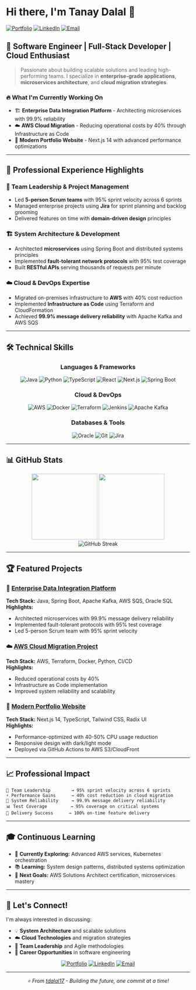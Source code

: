 # Hi there, I'm Tanay Dalal 👋

[![Portfolio](https://img.shields.io/badge/Portfolio-Live-blue?style=for-the-badge&logo=react)](https://tdalal17.github.io/my-portfolio/)
[![LinkedIn](https://img.shields.io/badge/LinkedIn-Connect-0077B5?style=for-the-badge&logo=linkedin)](https://linkedin.com/in/tanaydalal7)
[![Email](https://img.shields.io/badge/Email-Contact-red?style=for-the-badge&logo=gmail)](mailto:dalaltanay7@gmail.com)

## 🚀 Software Engineer | Full-Stack Developer | Cloud Enthusiast

> Passionate about building scalable solutions and leading high-performing teams. I specialize in **enterprise-grade applications**, **microservices architecture**, and **cloud migration strategies**.

### 🔥 **What I'm Currently Working On**
- 🏗️ **Enterprise Data Integration Platform** - Architecting microservices with 99.9% reliability
- ☁️ **AWS Cloud Migration** - Reducing operational costs by 40% through Infrastructure as Code
- 📱 **Modern Portfolio Website** - Next.js 14 with advanced performance optimizations

---

## 💼 **Professional Experience Highlights**

### 🎯 **Team Leadership & Project Management**
- Led **5-person Scrum teams** with 95% sprint velocity across 6 sprints
- Managed enterprise projects using **Jira** for sprint planning and backlog grooming
- Delivered features on time with **domain-driven design** principles

### 🏗️ **System Architecture & Development**
- Architected **microservices** using Spring Boot and distributed systems principles
- Implemented **fault-tolerant network protocols** with 95% test coverage
- Built **RESTful APIs** serving thousands of requests per minute

### ☁️ **Cloud & DevOps Expertise**
- Migrated on-premises infrastructure to **AWS** with 40% cost reduction
- Implemented **Infrastructure as Code** using Terraform and CloudFormation
- Achieved **99.9% message delivery reliability** with Apache Kafka and AWS SQS

---

## 🛠️ **Technical Skills**

<div align="center">

### **Languages & Frameworks**
![Java](https://img.shields.io/badge/Java-ED8B00?style=for-the-badge&logo=openjdk&logoColor=white)
![Python](https://img.shields.io/badge/Python-3776AB?style=for-the-badge&logo=python&logoColor=white)
![TypeScript](https://img.shields.io/badge/TypeScript-007ACC?style=for-the-badge&logo=typescript&logoColor=white)
![React](https://img.shields.io/badge/React-20232A?style=for-the-badge&logo=react&logoColor=61DAFB)
![Next.js](https://img.shields.io/badge/Next.js-000000?style=for-the-badge&logo=nextdotjs&logoColor=white)
![Spring Boot](https://img.shields.io/badge/Spring_Boot-6DB33F?style=for-the-badge&logo=spring-boot&logoColor=white)

### **Cloud & DevOps**
![AWS](https://img.shields.io/badge/AWS-232F3E?style=for-the-badge&logo=amazon-aws&logoColor=white)
![Docker](https://img.shields.io/badge/Docker-2496ED?style=for-the-badge&logo=docker&logoColor=white)
![Terraform](https://img.shields.io/badge/Terraform-7B42BC?style=for-the-badge&logo=terraform&logoColor=white)
![Jenkins](https://img.shields.io/badge/Jenkins-D24939?style=for-the-badge&logo=jenkins&logoColor=white)
![Apache Kafka](https://img.shields.io/badge/Apache_Kafka-231F20?style=for-the-badge&logo=apache-kafka&logoColor=white)

### **Databases & Tools**
![Oracle](https://img.shields.io/badge/Oracle-F80000?style=for-the-badge&logo=oracle&logoColor=white)
![Git](https://img.shields.io/badge/Git-F05032?style=for-the-badge&logo=git&logoColor=white)
![Jira](https://img.shields.io/badge/Jira-0052CC?style=for-the-badge&logo=jira&logoColor=white)

</div>

---

## 📊 **GitHub Stats**

<div align="center">
  <img height="180em" src="https://github-readme-stats.vercel.app/api?username=tdalal17&show_icons=true&theme=tokyonight&include_all_commits=true&count_private=true"/>
  <img height="180em" src="https://github-readme-stats.vercel.app/api/top-langs/?username=tdalal17&layout=compact&langs_count=8&theme=tokyonight"/>
</div>

<div align="center">
  <img src="https://github-readme-streak-stats.herokuapp.com/?user=tdalal17&theme=tokyonight" alt="GitHub Streak" />
</div>

---

## 🏆 **Featured Projects**

### 🔗 **[Enterprise Data Integration Platform](https://github.com/tdalal17/data-integration-platform)**
**Tech Stack:** Java, Spring Boot, Apache Kafka, AWS SQS, Oracle SQL  
**Highlights:** 
- Architected microservices with 99.9% message delivery reliability
- Implemented fault-tolerant protocols with 95% test coverage
- Led 5-person Scrum team with 95% sprint velocity

### ☁️ **[AWS Cloud Migration Project](https://github.com/tdalal17/cloud-migration)**
**Tech Stack:** AWS, Terraform, Docker, Python, CI/CD  
**Highlights:**
- Reduced operational costs by 40%
- Infrastructure as Code implementation
- Improved system reliability and scalability

### 💼 **[Modern Portfolio Website](https://github.com/tdalal17/my-portfolio)**
**Tech Stack:** Next.js 14, TypeScript, Tailwind CSS, Radix UI  
**Highlights:**
- Performance-optimized with 40-50% CPU usage reduction
- Responsive design with dark/light mode
- Deployed via GitHub Actions to AWS S3/CloudFront

---

## 📈 **Professional Impact**

```
🎯 Team Leadership        → 95% sprint velocity across 6 sprints
⚡ Performance Gains      → 40% cost reduction in cloud migration
🔧 System Reliability     → 99.9% message delivery reliability
📊 Test Coverage         → 95% coverage on critical systems
🚀 Delivery Success      → 100% on-time feature delivery
```

---

## 🎓 **Continuous Learning**

- 🔄 **Currently Exploring:** Advanced AWS services, Kubernetes orchestration
- 📚 **Learning:** System design patterns, distributed systems optimization
- 🎯 **Next Goals:** AWS Solutions Architect certification, microservices mastery

---

## 🤝 **Let's Connect!**

I'm always interested in discussing:
- 💡 **System Architecture** and scalable solutions
- ☁️ **Cloud Technologies** and migration strategies  
- 👥 **Team Leadership** and Agile methodologies
- 🚀 **Career Opportunities** in software engineering

<div align="center">

[![Portfolio](https://img.shields.io/badge/🌐_Portfolio-Visit_My_Website-blue?style=for-the-badge)](https://tdalal17.github.io/my-portfolio/)
[![LinkedIn](https://img.shields.io/badge/💼_LinkedIn-Let's_Connect-0077B5?style=for-the-badge)](https://linkedin.com/in/tanaydalal7)
[![Email](https://img.shields.io/badge/📧_Email-Get_In_Touch-red?style=for-the-badge)](mailto:dalaltanay7@gmail.com)

</div>

---

<div align="center">
  <i>⭐ From <a href="https://github.com/tdalal17">tdalal17</a> - Building the future, one commit at a time!</i>
</div> 